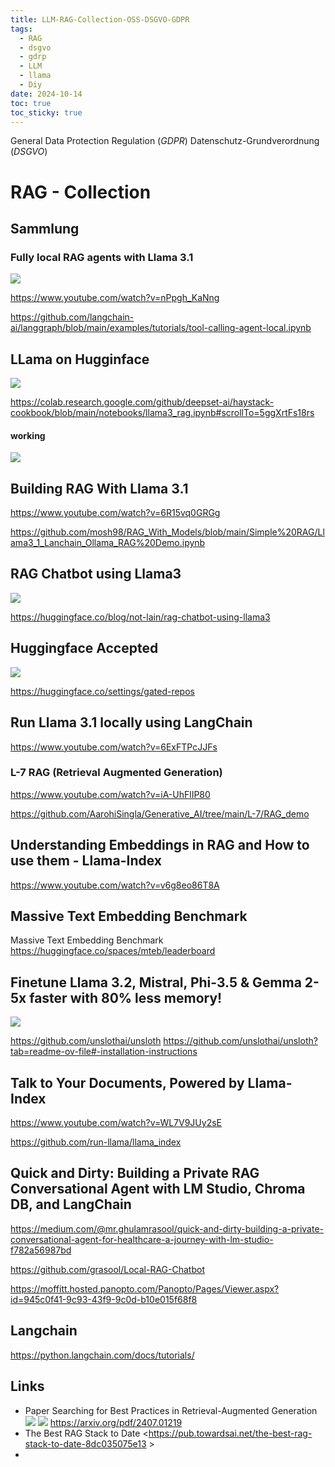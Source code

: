 ```yaml
---
title: LLM-RAG-Collection-OSS-DSGVO-GDPR
tags:
  - RAG
  - dsgvo
  - gdrp
  - LLM
  - llama
  - Diy
date: 2024-10-14
toc: true
toc_sticky: true
---
```


General Data Protection Regulation (_GDPR_)
Datenschutz-Grundverordnung (_DSGVO_)

# RAG - Collection



## Sammlung

### Fully local RAG agents with Llama 3.1
![](../_asset/2024-10-14-RAG_image_1.jpeg)

https://www.youtube.com/watch?v=nPpgh_KaNng

https://github.com/langchain-ai/langgraph/blob/main/examples/tutorials/tool-calling-agent-local.ipynb


## LLama on Hugginface 

![](../_asset/2024-10-14-RAG_image_2.jpeg)

https://colab.research.google.com/github/deepset-ai/haystack-cookbook/blob/main/notebooks/llama3_rag.ipynb#scrollTo=5ggXrtFs18rs

#### working

![](../_asset/2024-10-14-RAG_image_3.jpeg)

## Building RAG With Llama 3.1


https://www.youtube.com/watch?v=6R15vq0GRGg

https://github.com/mosh98/RAG_With_Models/blob/main/Simple%20RAG/Llama3_1_Lanchain_Ollama_RAG%20Demo.ipynb


## RAG Chatbot using Llama3

![](../_asset/2024-10-14-RAG_image_4.jpeg)

https://huggingface.co/blog/not-lain/rag-chatbot-using-llama3


## Huggingface Accepted 

![](../_asset/2024-10-14-RAG_image_5.jpeg)

https://huggingface.co/settings/gated-repos



## Run Llama 3.1 locally using LangChain

https://www.youtube.com/watch?v=6ExFTPcJJFs

### L-7 RAG (Retrieval Augmented Generation)
https://www.youtube.com/watch?v=iA-UhFlIP80

https://github.com/AarohiSingla/Generative_AI/tree/main/L-7/RAG_demo


## Understanding Embeddings in RAG and How to use them - Llama-Index
https://www.youtube.com/watch?v=v6g8eo86T8A



## Massive Text Embedding Benchmark
Massive Text Embedding Benchmark
https://huggingface.co/spaces/mteb/leaderboard


## Finetune Llama 3.2, Mistral, Phi-3.5 & Gemma 2-5x faster with 80% less memory!
![](../_asset/2024-10-14-RAG_image_6.jpeg)

https://github.com/unslothai/unsloth
https://github.com/unslothai/unsloth?tab=readme-ov-file#-installation-instructions


## Talk to Your Documents, Powered by Llama-Index

https://www.youtube.com/watch?v=WL7V9JUy2sE

https://github.com/run-llama/llama_index


## Quick and Dirty: Building a Private RAG Conversational Agent with LM Studio, Chroma DB, and LangChain

<https://medium.com/@mr.ghulamrasool/quick-and-dirty-building-a-private-conversational-agent-for-healthcare-a-journey-with-lm-studio-f782a56987bd>

<https://github.com/grasool/Local-RAG-Chatbot>

<https://moffitt.hosted.panopto.com/Panopto/Pages/Viewer.aspx?id=945c0f41-9c93-43f9-9c0d-b10e015f68f8>


## Langchain

<https://python.langchain.com/docs/tutorials/>


## Links


- Paper Searching for Best Practices in Retrieval-Augmented Generation ![](../_asset/2024-10-14-RAG_image_7.jpeg) ![](../_asset/2024-10-14-RAG_image_8.jpeg)
  <https://arxiv.org/pdf/2407.01219> 
- The Best RAG Stack to Date <https://pub.towardsai.net/the-best-rag-stack-to-date-8dc035075e13 >
- 